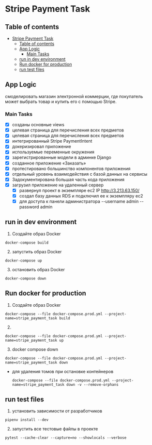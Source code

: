 # Stripe Payment Task

## Table of contents
- [Stripe Payment Task](#stripe-payment-task)
  - [Table of contents](#table-of-contents)
  - [App Logic](#app-logic)
    - [Main Tasks](#main-tasks)
  - [run in dev environment](#run-in-dev-environment)
  - [Run docker for production](#run-docker-for-production)
  - [run test files](#run-test-files)



## App Logic
смоделировать магазин электронной коммерции, где покупатель может выбрать товар и купить его с помощью Stripe.

### Main Tasks
- [x] созданы основные views 
- [x] целевая страница для перечисления всех предметов
- [x] целевая страница для перечисления всех предметов
- [x] интегрированный Stripe PaymentIntent
- [x] докеризировал приложение
- [x] используемые переменные окружения
- [x] зарегистрированные модели в админке Django
- [x] созданное приложение «Заказать»
- [x] протестировано большинство компонентов приложения
- [x] отдельный уровень взаимодействия с базой данных на сервисы
- [x] Задокументирована большая часть кода приложения
- [x] загрузил приложение на удаленный сервер
  - [x] развернул проект в экземпляре ec2 IP http://3.213.63.150/
  - [x] создал базу данных RDS и подключил ее к экземпляру ec2
  - [x] для доступа к панели администратора --username admin --password admin

## run in dev environment

1. Создайте образ Docker
```
docker-compose build
```
2. запустить образ Docker
```
docker-compose up
```
3. остановить образ Docker
```
docker-compose down
```


## Run docker for production


1. Создайте образ Docker
```
docker-compose --file docker-compose.prod.yml --project-name=stripe_payment_task build
```
2. 
```
docker-compose --file docker-compose.prod.yml --project-name=stripe_payment_task up
```
3. docker compose down
```
docker-compose --file docker-compose.prod.yml --project-name=stripe_payment_task down
```
- для удаления томов при остановке контейнеров
   ```
   docker-compose --file docker-compose.prod.yml --project-name=stripe_payment_task down -v --remove-orphans
   ```

## run test files
1. установить зависимости от разработчиков
```
pipenv install --dev
```
2. запустить все тестовые файлы в проекте
```
pytest --cache-clear --capture=no --showlocals --verbose
```
